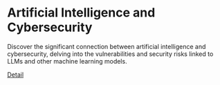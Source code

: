 # Artificial Intelligence and Cybersecurity

Discover the significant connection between artificial intelligence and cybersecurity, delving into the vulnerabilities and security risks linked to LLMs and other machine learning models. 

[Detail](https://eduitfree.com/courses/artificial-intelligence-and-cybersecurity)